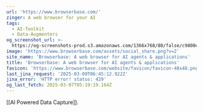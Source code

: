 ```yaml
---
url: 'https://www.browserbase.com/'
zinger: A web browser for your AI
tags:
  - AI-Toolkit
  - Data-Augmenters
og_screenshot_url: >-
  https://og-screenshots-prod.s3.amazonaws.com/1366x768/80/false/c9800c8cc25b9232ff572fe0815104ba1264b0688fc52196d10b89eaa60c2bd0.jpeg
image: 'https://www.browserbase.com/assets/social_share.png?v=2'
site_name: 'Browserbase: A web browser for AI agents & applications'
title: 'Browserbase: A web browser for AI agents & applications'
favicon: 'https://www.browserbase.com/website/favicon/favicon-48x48.png'
last_jina_request: '2025-03-09T06:45:12.922Z'
jina_error: 'HTTP error! status: 429'
og_last_fetch: 2025-03-07T05:19:19.164Z
---
```

[[AI Powered Data Capture]].
